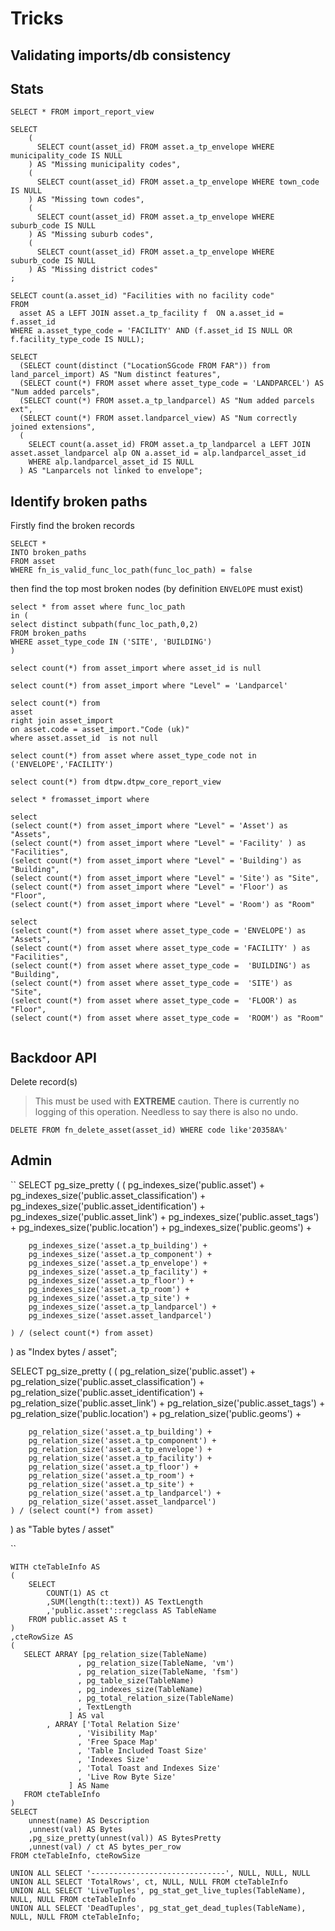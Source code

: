 Tricks
=========

Validating imports/db consistency
-------------------------------------

## Stats

```
SELECT * FROM import_report_view
```

```
SELECT 
	(
	  SELECT count(asset_id) FROM asset.a_tp_envelope WHERE municipality_code IS NULL
	) AS "Missing municipality codes",
	(
	  SELECT count(asset_id) FROM asset.a_tp_envelope WHERE town_code IS NULL
	) AS "Missing town codes",
	(
	  SELECT count(asset_id) FROM asset.a_tp_envelope WHERE suburb_code IS NULL 
	) AS "Missing suburb codes",
	(
	  SELECT count(asset_id) FROM asset.a_tp_envelope WHERE suburb_code IS NULL 
	) AS "Missing district codes"
;
```

```
SELECT count(a.asset_id) "Facilities with no facility code"
FROM 
  asset AS a LEFT JOIN asset.a_tp_facility f  ON a.asset_id = f.asset_id
WHERE a.asset_type_code = 'FACILITY' AND (f.asset_id IS NULL OR f.facility_type_code IS NULL);

SELECT
  (SELECT count(distinct ("LocationSGcode FROM FAR")) from land_parcel_import) AS "Num distinct features",
  (SELECT count(*) FROM asset where asset_type_code = 'LANDPARCEL') AS "Num added parcels",
  (SELECT count(*) FROM asset.a_tp_landparcel) AS "Num added parcels ext",
  (SELECT count(*) FROM asset.landparcel_view) AS "Num correctly joined extensions",
  (
    SELECT count(a.asset_id) FROM asset.a_tp_landparcel a LEFT JOIN asset.asset_landparcel alp ON a.asset_id = alp.landparcel_asset_id
    WHERE alp.landparcel_asset_id IS NULL
  ) AS "Lanparcels not linked to envelope";
```

## Identify broken paths

Firstly find the broken records
```
SELECT *
INTO broken_paths
FROM asset
WHERE fn_is_valid_func_loc_path(func_loc_path) = false
```
then find the top most broken nodes (by definition `ENVELOPE` must exist)

```
select * from asset where func_loc_path 
in (
select distinct subpath(func_loc_path,0,2)
FROM broken_paths 
WHERE asset_type_code IN ('SITE', 'BUILDING')
)
```


```
select count(*) from asset_import where asset_id is null

select count(*) from asset_import where "Level" = 'Landparcel'

select count(*) from 
asset 
right join asset_import 
on asset.code = asset_import."Code (uk)"
where asset.asset_id  is not null

select count(*) from asset where asset_type_code not in ('ENVELOPE','FACILITY')

select count(*) from dtpw.dtpw_core_report_view 

select * fromasset_import where

select 
(select count(*) from asset_import where "Level" = 'Asset') as "Assets",
(select count(*) from asset_import where "Level" = 'Facility' ) as "Facilities",
(select count(*) from asset_import where "Level" = 'Building') as "Building",
(select count(*) from asset_import where "Level" = 'Site') as "Site",
(select count(*) from asset_import where "Level" = 'Floor') as "Floor",
(select count(*) from asset_import where "Level" = 'Room') as "Room"

select 
(select count(*) from asset where asset_type_code = 'ENVELOPE') as "Assets",
(select count(*) from asset where asset_type_code = 'FACILITY' ) as "Facilities",
(select count(*) from asset where asset_type_code =  'BUILDING') as "Building",
(select count(*) from asset where asset_type_code =  'SITE') as "Site",
(select count(*) from asset where asset_type_code =  'FLOOR') as "Floor",
(select count(*) from asset where asset_type_code =  'ROOM') as "Room"


```

Backdoor API
--------------

Delete record(s)

> This must be used with **EXTREME** caution. There is currently no logging of this
> operation. Needless to say there is also no undo.

```
DELETE FROM fn_delete_asset(asset_id) WHERE code like'20358A%'
```


Admin
---------------------------

``
SELECT  pg_size_pretty (
	(
		pg_indexes_size('public.asset') +
		pg_indexes_size('public.asset_classification') +
		pg_indexes_size('public.asset_identification') +
		pg_indexes_size('public.asset_link') +
		pg_indexes_size('public.asset_tags') +
		pg_indexes_size('public.location') +
		pg_indexes_size('public.geoms') +
		
		pg_indexes_size('asset.a_tp_building') +
		pg_indexes_size('asset.a_tp_component') +
		pg_indexes_size('asset.a_tp_envelope') +
		pg_indexes_size('asset.a_tp_facility') +
		pg_indexes_size('asset.a_tp_floor') +
		pg_indexes_size('asset.a_tp_room') +
		pg_indexes_size('asset.a_tp_site') +
		pg_indexes_size('asset.a_tp_landparcel') +
		pg_indexes_size('asset.asset_landparcel') 
		
	) / (select count(*) from asset)
) as "Index bytes / asset";

SELECT  pg_size_pretty (
	(
		pg_relation_size('public.asset') +
		pg_relation_size('public.asset_classification') +
		pg_relation_size('public.asset_identification') +
		pg_relation_size('public.asset_link') +
		pg_relation_size('public.asset_tags') +
		pg_relation_size('public.location') +
		pg_relation_size('public.geoms') +
		
		pg_relation_size('asset.a_tp_building') +
		pg_relation_size('asset.a_tp_component') +
		pg_relation_size('asset.a_tp_envelope') +
		pg_relation_size('asset.a_tp_facility') +
		pg_relation_size('asset.a_tp_floor') +
		pg_relation_size('asset.a_tp_room') +
		pg_relation_size('asset.a_tp_site') +
		pg_relation_size('asset.a_tp_landparcel') +
		pg_relation_size('asset.asset_landparcel') 
	) / (select count(*) from asset)
) as "Table bytes / asset"


``

```
WITH cteTableInfo AS 
(
	SELECT 
		COUNT(1) AS ct
		,SUM(length(t::text)) AS TextLength  
		,'public.asset'::regclass AS TableName  
	FROM public.asset AS t  
)
,cteRowSize AS 
(
   SELECT ARRAY [pg_relation_size(TableName)
               , pg_relation_size(TableName, 'vm')
               , pg_relation_size(TableName, 'fsm')
               , pg_table_size(TableName)
               , pg_indexes_size(TableName)
               , pg_total_relation_size(TableName)
               , TextLength
             ] AS val
        , ARRAY ['Total Relation Size'
               , 'Visibility Map'
               , 'Free Space Map'
               , 'Table Included Toast Size'
               , 'Indexes Size'
               , 'Total Toast and Indexes Size'
               , 'Live Row Byte Size'
             ] AS Name
   FROM cteTableInfo
)
SELECT 
	unnest(name) AS Description
	,unnest(val) AS Bytes
	,pg_size_pretty(unnest(val)) AS BytesPretty
	,unnest(val) / ct AS bytes_per_row
FROM cteTableInfo, cteRowSize
 
UNION ALL SELECT '------------------------------', NULL, NULL, NULL
UNION ALL SELECT 'TotalRows', ct, NULL, NULL FROM cteTableInfo
UNION ALL SELECT 'LiveTuples', pg_stat_get_live_tuples(TableName), NULL, NULL FROM cteTableInfo
UNION ALL SELECT 'DeadTuples', pg_stat_get_dead_tuples(TableName), NULL, NULL FROM cteTableInfo;
```
